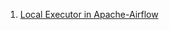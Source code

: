 1. [Local Executor in Apache-Airflow](https://medium.com/accredian/local-executor-in-apache-airflow-f8ce6773f1da)
